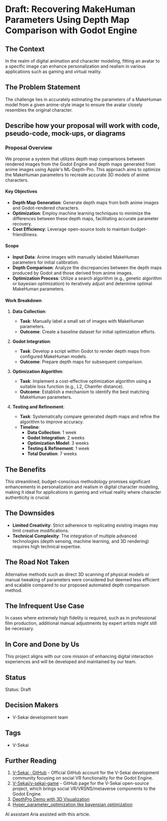 # Draft: Recovering MakeHuman Parameters Using Depth Map Comparison with Godot Engine

## The Context

In the realm of digital animation and character modeling, fitting an avatar to a specific image can enhance personalization and realism in various applications such as gaming and virtual reality.

## The Problem Statement

The challenge lies in accurately estimating the parameters of a MakeHuman model from a given anime-style image to ensure the avatar closely resembles the original character.

## Describe how your proposal will work with code, pseudo-code, mock-ups, or diagrams

### Proposal Overview

We propose a system that utilizes depth map comparisons between rendered images from the Godot Engine and depth maps generated from anime images using Apple's ML-Depth-Pro. This approach aims to optimize the MakeHuman parameters to recreate accurate 3D models of anime characters.

#### Key Objectives

- **Depth Map Generation**: Generate depth maps from both anime images and Godot-rendered characters.
- **Optimization**: Employ machine learning techniques to minimize the differences between these depth maps, facilitating accurate parameter recovery.
- **Cost Efficiency**: Leverage open-source tools to maintain budget-friendliness.

#### Scope

- **Input Data**: Anime images with manually labeled MakeHuman parameters for initial calibration.
- **Depth Comparison**: Analyze the discrepancies between the depth maps produced by Godot and those derived from anime images.
- **Optimization Process**: Utilize a search algorithm (e.g., genetic algorithm or bayesian optimization) to iteratively adjust and determine optimal MakeHuman parameters.

#### Work Breakdown

1. **Data Collection**:
   - **Task**: Manually label a small set of images with MakeHuman parameters.
   - **Outcome**: Create a baseline dataset for initial optimization efforts.

2. **Godot Integration**:
   - **Task**: Develop a script within Godot to render depth maps from configured MakeHuman models.
   - **Outcome**: Prepare depth maps for subsequent comparison.

3. **Optimization Algorithm**:
   - **Task**: Implement a cost-effective optimization algorithm using a suitable loss function (e.g., L2, Chamfer distance).
   - **Outcome**: Establish a mechanism to identify the best matching MakeHuman parameters.

4. **Testing and Refinement**:
   - **Task**: Systematically compare generated depth maps and refine the algorithm to improve accuracy.
   - **Timeline**:
     - **Data Collection**: 1 week
     - **Godot Integration**: 2 weeks
     - **Optimization Model**: 3 weeks
     - **Testing & Refinement**: 1 week
     - **Total Duration**: 7 weeks

## The Benefits

This streamlined, budget-conscious methodology promises significant enhancements in personalization and realism in digital character modeling, making it ideal for applications in gaming and virtual reality where character authenticity is crucial.

## The Downsides

- **Limited Creativity**: Strict adherence to replicating existing images may limit creative modifications.
- **Technical Complexity**: The integration of multiple advanced technologies (depth sensing, machine learning, and 3D rendering) requires high technical expertise.

## The Road Not Taken

Alternative methods such as direct 3D scanning of physical models or manual tweaking of parameters were considered but deemed less efficient and scalable compared to our proposed automated depth comparison method.

## The Infrequent Use Case

In cases where extremely high fidelity is required, such as in professional film production, additional manual adjustments by expert artists might still be necessary.

## In Core and Done by Us

This project aligns with our core mission of enhancing digital interaction experiences and will be developed and maintained by our team.

## Status

Status: Draft <!-- Draft | Proposed | Rejected | Accepted | Deprecated | Superseded by -->

## Decision Makers

- V-Sekai development team

## Tags

- V-Sekai

## Further Reading

1. [V-Sekai · GitHub](https://github.com/v-sekai) - Official GitHub account for the V-Sekai development community focusing on social VR functionality for the Godot Engine.
2. [V-Sekai/v-sekai-game](https://github.com/v-sekai/v-sekai-game) - GitHub page for the V-Sekai open-source project, which brings social VR/VRSNS/metaverse components to the Godot Engine.
3. [DepthPro Demo with 3D Visualization](https://huggingface.co/spaces/A19grey/Depth-Pro-in-Meters)
4. [Hyper_parameter_optimization like bayensian optimization](https://ludwig.ai/0.4/developer_guide/hyper_parameter_optimization/)

AI assistant Aria assisted with this article.
